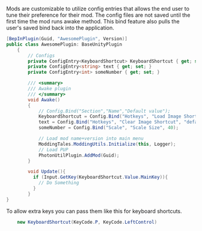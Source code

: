 Mods are customizable to utilize config entries that allows the end user to tune their preference for their mod.
The config files are not saved until the first time the mod runs awake method. This bind feature also pulls the
user's saved bind back into the application. 

```csharp
[BepInPlugin(Guid, "AwesomePlugin", Version)]
public class AwesomePlugin: BaseUnityPlugin
    {
        // Configs
        private ConfigEntry<KeyboardShortcut> KeyboardShortcut { get; set; }
        private ConfigEntry<string> text { get; set; }
        private ConfigEntry<int> someNumber { get; set; }

        /// <summary>
        /// Awake plugin
        /// </summary>
        void Awake()
        {
            // Config.Bind("Section","Name","Default value");
            KeyboardShortcut = Config.Bind("Hotkeys", "Load Image Shortcut", new KeyboardShortcut(KeyCode.F1));
            text = Config.Bind("Hotkeys", "Clear Image Shortcut", "default string");
            someNumber = Config.Bind("Scale", "Scale Size", 40);

            // Load mod name+version into main menu
            ModdingTales.ModdingUtils.Initialize(this, Logger);
            // Load PUP
            PhotonUtilPlugin.AddMod(Guid);
        }

        void Update(){
          if (Input.GetKey(KeyboardShortcut.Value.MainKey)){
            // Do Something
          }
        }
}
```

To allow extra keys you can pass them like this for keyboard shortcuts.
```csharp
    new KeyboardShortcut(KeyCode.P, KeyCode.LeftControl)
```